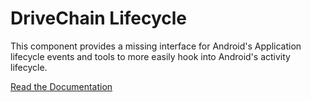 DriveChain Lifecycle
====================

This component provides a missing interface for Android's Application
lifecycle events and tools to more easily hook into Android's activity
lifecycle.

[Read the Documentation](https://drivechain.inkapplications.com/lifecycle)
